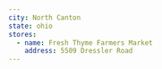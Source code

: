 ```yaml
---
city: North Canton
state: ohio
stores:
  - name: Fresh Thyme Farmers Market
    address: 5509 Dressler Road
---
```

